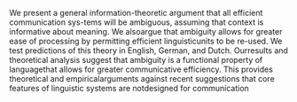 We present a general information-theoretic argument that all efficient communication sys-tems will be ambiguous, assuming that context is informative about meaning. We alsoargue that ambiguity allows for greater ease of processing by permitting efficient linguisticunits to be re-used. We test predictions of this theory in English, German, and Dutch. Ourresults and theoretical analysis suggest that ambiguity is a functional property of languagethat allows for greater communicative efficiency. This provides theoretical and empiricalarguments against recent suggestions that core features of linguistic systems are notdesigned for communication
